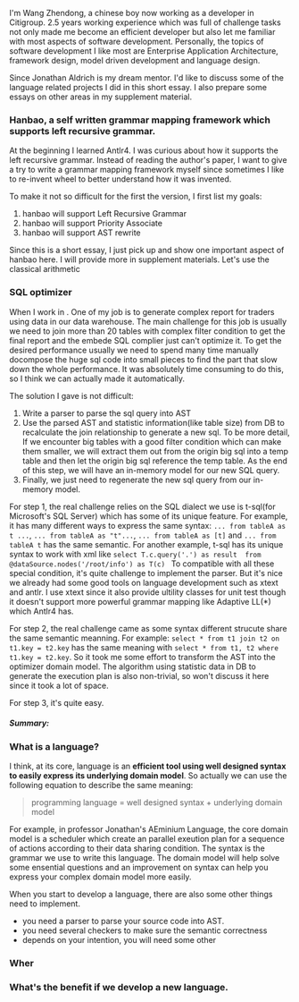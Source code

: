 I'm Wang Zhendong, a chinese boy now working as a developer in Citigroup. 2.5 years working experience which was full of challenge tasks not only made me become an efficient developer but also let me familiar with most aspects of software development.  Personally, the topics of software development I like most are Enterprise Application Architecture, framework design, model driven development and language design. 

Since Jonathan Aldrich is my dream mentor. I'd like to discuss some of the language related projects I did in this short essay. I also prepare some essays on other areas in my supplement material.

### Hanbao, a self written grammar mapping framework which supports left recursive grammar.
At the beginning I learned Antlr4. I was curious about how it supports the left recursive grammar. Instead of reading the author's paper, I want to give a try to write a grammar mapping framework myself since sometimes I like to re-invent wheel to better understand how it was invented.

To make it not so difficult for the first the version, I first list my goals:
1. hanbao will support Left Recursive Grammar
2. hanbao will support Priority Associate
3. hanbao will support AST rewrite

Since this is a short essay, I just pick up and show one important aspect of hanbao here. I will provide more in supplement materials.
Let's use the classical arithmetic


### SQL optimizer
When I work in <conpany>. One of my job is to generate complex report for traders using data in our data warehouse. The main challenge for this job is usually we need to join more than 20 tables with complex filter condition to get the final report and the embede SQL complier just can't optimize it. To get the desired performance usually we need to spend many time manually docompose the huge sql code into small pieces to find the part that slow down the whole performance. It was absolutely time consuming to do this, so I think we can actually made it automatically. 

The solution I gave is not difficult:

1. Write a parser to parse the sql query into AST
2. Use the parsed AST and statistic information(like table size) from DB to recalculate the join relationship to generate a new sql. To be more detail, If we encounter big tables with a good filter condition which can make them smaller, we will extract them out from the origin big sql into a temp table and then let the origin big sql reference the temp table. As the end of this step, we will have an in-memory model for our new SQL query.
3. Finally, we just need to regenerate the new sql query from our in-memory model.

For step 1, the real challenge relies on the SQL dialect we use is t-sql(for Microsoft's SQL Server) which has some of its unique feature. For example, it has many different ways to express the same syntax:  ```... from tableA as t ...```, ```... from tableA as "t"...```, ```... from tableA as [t]``` and ```... from tableA t``` has the same semantic. For another example, t-sql has its unique syntax to work with xml like ```select T.c.query('.') as result  from @dataSource.nodes('/root/info') as T(c) ``` To compatible with all these special condition, it's quite challenge to implement the parser. But it's nice we already had some good tools on language development such as xtext and antlr. I use xtext since it also provide ultility classes for unit test though it doesn't support  more powerful grammar mapping like Adaptive LL(*) which Antlr4 has.

For step 2, the real challenge came as some syntax different strucute share the same semantic meanning. For example: ```select * from t1 join t2 on t1.key = t2.key``` has the same meaning with ```select * from t1, t2 where t1.key = t2.key```. So it took me some effort to transform the AST into the optimizer domain model. The algorithm using statistic data in DB to generate the execution plan is also non-trivial, so won't discuss it here since it took a lot of space.

For step 3, it's quite easy.

##### Summary: 




### What is a language?
I think, at its core, language is an **efficient tool using well designed syntax to easily express its underlying domain model**. So actually we can use the  following equation to describe the same meaning:
> programming language = well designed syntax + underlying domain model 

For example, in professor Jonathan's AEminium Language, the core domain model is a scheduler which create an parallel exeution plan for a sequence of actions according to their data sharing condition. The syntax is the grammar we use to write this language. The domain model will help solve some ensential questions and an improvement on syntax can help you express your complex domain model more easily.   

When you start to develop a language, there are also some other things need to implement. 
* you need a parser to parse your source code into AST.
* you need several checkers to make sure the semantic correctness
* depends on your intention, you will need some other 

### Wher


### What's the benefit if we develop a new language.


